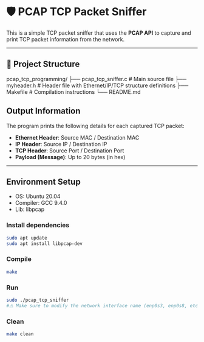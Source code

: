 # 🛡️ PCAP TCP Packet Sniffer

This is a simple TCP packet sniffer that uses the **PCAP API** to capture and print TCP packet information from the network.

---
## 📁 Project Structure
pcap_tcp_programming/
├── pcap_tcp_sniffer.c    # Main source file
├── myheader.h            # Header file with Ethernet/IP/TCP structure definitions
├── Makefile              # Compilation instructions
└── README.md    

## Output Information

The program prints the following details for each captured TCP packet:

- **Ethernet Header**: Source MAC / Destination MAC
- **IP Header**: Source IP / Destination IP
- **TCP Header**: Source Port / Destination Port
- **Payload (Message)**: Up to 20 bytes (in hex)

---

## Environment Setup

- OS: Ubuntu 20.04
- Compiler: GCC 9.4.0
- Lib: libpcap

### Install dependencies

```bash
sudo apt update
sudo apt install libpcap-dev
```

### Compile
```bash
make
```

### Run
```bash
sudo ./pcap_tcp_sniffer
#⚠️ Make sure to modify the network interface name (enp0s3, enp0s8, etc.) in the source code to match your environment.
```

### Clean
```bash
make clean
```

        